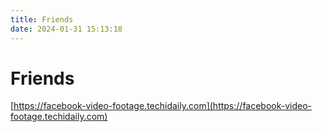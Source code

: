 ```yaml
---
title: Friends
date: 2024-01-31 15:13:18
---
```


# Friends

[https://facebook-video-footage.techidaily.com](https://facebook-video-footage.techidaily.com)
